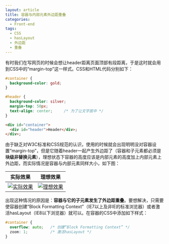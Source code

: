 ```yaml
---
layout: article
title: 容器与内部元素外边距重叠
categories:
  - Front-end
tags:
  - CSS
  - hasLayout
  - 外边距
  - 重叠
---
```


有时我们在写网页的时候会想让header距离页面顶部有段距离，于是这时就会用到CSS中的“margin-top”这一样式。CSS和HTML代码分别如下：

```css
#container {
  background-color: gold;
}

#header {
  background-color: silver;
  margin-top: 50px;
  text-align: center;     /* 为了让文字居中 */
}

```

```html
<div id="container">
  <div id="header">Header</div>;
</div>;

```

由于缺乏对W3C标准和CSS规范的认识，使用的时候就会出现明明没对容器设置“margin-top”，但是它随着header一起产生外边距了（容器和子元素都必须是**块级非替换元素**），理想状态下容器的高度应该是内部元素的高度加上内部元素上外边距，而实际情况是容器与内部元素同样大小，如下图：

实际效果 | 理想效果
-------- | --------
[![实际效果](http://pic.yupoo.com/ourai_v/BqHGTXMD/6iFwU.png)](http://pic.yupoo.com/ourai_v/BqHGTXMD/6iFwU.png "实际效果（点击看大图）") | [![理想效果](http://pic.yupoo.com/ourai_v/BqHGUaVf/EmEen.png)](http://pic.yupoo.com/ourai_v/BqHGUaVf/EmEen.png "理想效果（点击看大图）")

出现这种情况的原因是：**容器与它的子元素发生了外边距重叠**。要想解决，只需要使容器创建“Block Formatting Context”（IE7以上及非IE的标准浏览器）或者激活hasLayout（IE8以下浏览器）就可以。在容器的CSS中添加如下样式：

```css
#container {
  overflow: auto;   /* 创建“Block Formatting Context” */
  zoom: 1;          /* 激活hasLayout */
}

```
